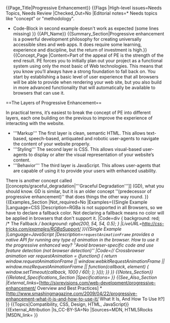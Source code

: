 {{Page_Title|Progressive Enhancement}}
{{Flags
|High-level issues=Needs Topics, Needs Review
|Checked_Out=No
|Editorial notes=* Needs topics like "concept" or "methodology".
* Code-Block in second example doesn't work as expected (some lines missing)
}}
{{API_Name}}
{{Summary_Section|Progressive enhancement is a powerful development philosophy for creating universally accessible sites and web apps. It does require some learning, experience and discipline, but the return of investment is high.}}
{{Concept_Page
|Content=Part of the appeal of PE is the strength of the end result. PE forces you to initially plan out your project as a functional system using only the most basic of Web technologies. This means that you know you’ll always have a strong foundation to fall back on. 
You start by establishing a basic level of user experience that all browsers will be able to provide when rendering your web site, but you also build in more advanced functionality that will automatically be available to browsers that can use it.

==The Layers of Progressive Enhancement==

In practical terms, it’s easiest to break the concept of PE into different layers, each one building on the previous to improve the experience of interacting with the website.

* '''Markup''' The first layer is clean, semantic HTML. This allows text-based, speech-based, antiquated and robotic user-agents to navigate the content of your website properly.
* '''Styling''' The second layer is CSS. This allows visual-based user-agents to display or alter the visual representation of your website’s content.
* '''Behavior''' The third layer is JavaScript. This allows user-agents that are capable of using it to provide your users with enhanced usability.

There is another concept called  [[concepts/graceful_degradation|'''Graceful Degradation''']] (GD), what you should know. GD is similar, but it is an older concept ''(predecessor of progressive enhancement)'' that does things the other way round.
}}
{{Examples_Section
|Not_required=No
|Examples={{Single Example
|Language=CSS
|Description=RGBa is not supported in all Browsers, so we have to declare a fallback color.  Not declaring a fallback means no color will be applied in browsers that don't support it.
|Code=div {
   background: red; /* The Fallback */
   background: rgba(200, 54, 54, 0.5); 
}
|LiveURL=http://css-tricks.com/examples/RGBaSupport/
}}{{Single Example
|Language=JavaScript
|Description=<code>requestAnimationFrame</code> provides a native API for running any type of animation in the browser. How to use it the progressive enhanced way?
''Avoid browser-specific code and use feature detection (not browser detection)''
|Code=// Crossbrowser animation
var requestAnimation = (function() {
  return window.requestAnimationFrame ||
  window.webkitRequestAnimationFrame ||
  window.mozRequestAnimationFrame ||
  function(callback, element) {
    window.setTimeout(callback, 1000 / 60);
  };
}());
}}
}}
{{Notes_Section}}
{{Related_Specifications_Section
|Specifications=
}}
{{See_Also_Section
|External_links=*[http://sixrevisions.com/web-development/progressive-enhancement/ Overview and Best Practices]
*[http://www.smashingmagazine.com/2009/04/22/progressive-enhancement-what-it-is-and-how-to-use-it/ What It Is, And How To Use It?]
}}
{{Topics|Compatibility, CSS, Design, HTML, JavaScript}}
{{External_Attribution
|Is_CC-BY-SA=No
|Sources=MDN, HTML5Rocks
|MSDN_link=
}}